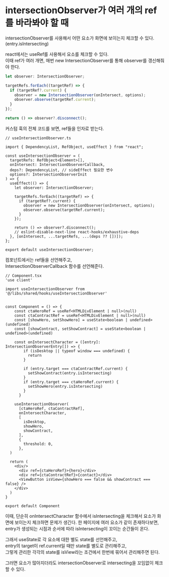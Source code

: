 # intersectionObserver가 여러 개의 ref를 바라봐야 할 때

intersectionObserver를 사용해서 어떤 요소가 화면에 보이는지 체크할 수 있다. (entry.isIntersecting)

react에서는 useRef를 사용해서 요소를 체크할 수 있다.<br>
이때 ref가 여러 개면, 매번 new IntersectionObserver를 통해 observer를 갱신해줘야 한다.

```ts
let observer: IntersectionObserver;

targetRefs.forEach((targetRef) => {
  if (targetRef?.current) {
    observer = new IntersectionObserver(onIntersect, options);
    observer.observe(targetRef.current);
  }
});

return () => observer?.disconnect();
```

커스텀 훅의 전체 코드를 보면, ref들을 인자로 받는다.

```tsx
// useIntersectionObserver.ts

import { DependencyList, RefObject, useEffect } from "react";

const useIntersectionObserver = (
  targetRefs: RefObject<Element>[],
  onIntersect: IntersectionObserverCallback,
  deps?: DependencyList, // sideEffect 필요한 변수
  options?: IntersectionObserverInit
) => {
  useEffect(() => {
    let observer: IntersectionObserver;

    targetRefs.forEach((targetRef) => {
      if (targetRef?.current) {
        observer = new IntersectionObserver(onIntersect, options);
        observer.observe(targetRef.current);
      }
    });

    return () => observer?.disconnect();
    // eslint-disable-next-line react-hooks/exhaustive-deps
  }, [onIntersect, ...targetRefs, ...(deps ?? [])]);
};

export default useIntersectionObserver;
```

컴포넌트에서는 ref들을 선언해주고,<br>
IntersectionObserverCallback 함수를 선언해준다.

```tsx
// Component.tsx
'use client'

import useIntersectionObserver from '@/libs/shared/hooks/useIntersectionObserver'


const Component = () => {
	const ctaHeroRef = useRef<HTMLDivElement | null>(null)
	const ctaContractRef = useRef<HTMLDivElement | null>(null)
	const [showHero, setShowHero] = useState<boolean | undefined>(undefined)
	const [showContract, setShowContract] = useState<boolean | undefined>(undefined)

	const onIntersectCharacter = ([entry]: IntersectionObserverEntry[]) => {
		if (isDesktop || typeof window === undefined) {
	      return
		}

		if (entry.target === ctaContractRef.current) {
		  setShowContract(entry.isIntersecting)
		}
		if (entry.target === ctaHeroRef.current) {
		  setShowHero(entry.isIntersecting)
		}
	  }

    useIntersectionObserver(
	  [ctaHeroRef, ctaContractRef],
      onIntersectCharacter,
	  [
		isDesktop,
		showHero,
		showContract,
	  ],
	  {
	    threshold: 0,
	  },
  )

  return (
    <div/>
      <div ref={ctaHeroRef}>{hero}</div>
      <div ref={ctaContractRef}>{contact}</div>
      <ViewButton isView={showHero === false && showContract === false} />
    </div>
  )
}

export default Component
```

이때, 단순히 onIntersectCharacter 함수에서 isIntersecting을 체크해서 요소가 화면에 보이는지 체크하면 문제가 생긴다. 한 페이지에 여러 요소가 같이 존재하다보면, entry가 생성되는 시점과 순서에 따라 isIntersecting이 꼬이는 순간들이 온다.

그래서 useState로 각 요소에 대한 별도 state를 선언해주고,<br>
entry의 target이 ref.current일 때만 state를 별도로 관리해주고,<br>
그렇게 관리한 각각의 state를 isView라는 조건에서 한번에 묶어서 관리해주면 된다.

그러면 요소가 많아지더라도 intersectionObserver로 intersecting을 꼬임없이 체크할 수 있다.
